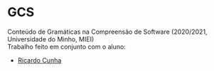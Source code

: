 # GCS
Conteúdo de Gramáticas na Compreensão de Software (2020/2021, Universidade do Minho, MIEI) <br/>
Trabalho feito em conjunto com o aluno: <br/>
- [Ricardo Cunha](https://github.com/ricsmc)